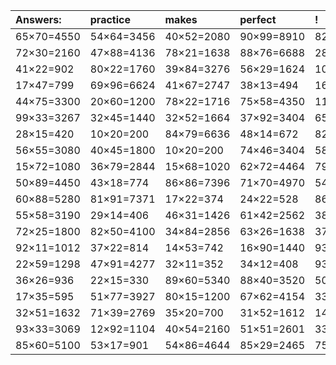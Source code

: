 | Answers: | practice | makes | perfect | ! |
| :--- | :--- | :--- | :--- | :--- |
| 65×70=4550 | 54×64=3456 | 40×52=2080 | 90×99=8910 | 82×60=4920 | 
| 72×30=2160 | 47×88=4136 | 78×21=1638 | 88×76=6688 | 28×15=420 | 
| 41×22=902 | 80×22=1760 | 39×84=3276 | 56×29=1624 | 100×20=2000 | 
| 17×47=799 | 69×96=6624 | 41×67=2747 | 38×13=494 | 16×38=608 | 
| 44×75=3300 | 20×60=1200 | 78×22=1716 | 75×58=4350 | 11×26=286 | 
| 99×33=3267 | 32×45=1440 | 32×52=1664 | 37×92=3404 | 65×74=4810 | 
| 28×15=420 | 10×20=200 | 84×79=6636 | 48×14=672 | 82×68=5576 | 
| 56×55=3080 | 40×45=1800 | 10×20=200 | 74×46=3404 | 58×29=1682 | 
| 15×72=1080 | 36×79=2844 | 15×68=1020 | 62×72=4464 | 79×96=7584 | 
| 50×89=4450 | 43×18=774 | 86×86=7396 | 71×70=4970 | 54×74=3996 | 
| 60×88=5280 | 81×91=7371 | 17×22=374 | 24×22=528 | 86×36=3096 | 
| 55×58=3190 | 29×14=406 | 46×31=1426 | 61×42=2562 | 38×11=418 | 
| 72×25=1800 | 82×50=4100 | 34×84=2856 | 63×26=1638 | 37×11=407 | 
| 92×11=1012 | 37×22=814 | 14×53=742 | 16×90=1440 | 93×95=8835 | 
| 22×59=1298 | 47×91=4277 | 32×11=352 | 34×12=408 | 93×17=1581 | 
| 36×26=936 | 22×15=330 | 89×60=5340 | 88×40=3520 | 50×86=4300 | 
| 17×35=595 | 51×77=3927 | 80×15=1200 | 67×62=4154 | 33×39=1287 | 
| 32×51=1632 | 71×39=2769 | 35×20=700 | 31×52=1612 | 14×66=924 | 
| 93×33=3069 | 12×92=1104 | 40×54=2160 | 51×51=2601 | 33×24=792 | 
| 85×60=5100 | 53×17=901 | 54×86=4644 | 85×29=2465 | 75×69=5175 | 
